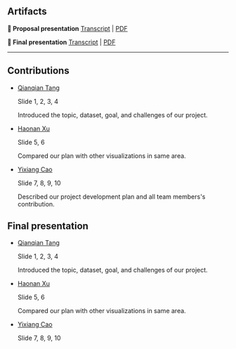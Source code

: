 ## Artifacts

__🍿  Proposal presentation__ [Transcript](presentations/proposal/TRANSCRIPT.md) | [PDF](presentations/proposal/presentation.pdf)

__🍿  Final presentation__ [Transcript](presentations/final/PRESENTATION_TRANSCRIPT.md) | [PDF](presentations/final/presentation.pdf)

---

## Contributions

- [Qianqian Tang](mailto:tangq@usc.edu) 
  
  Slide 1, 2, 3, 4
  
  Introduced the topic, dataset, goal, and challenges of our project.
- [Haonan Xu](mailto:haonanxu@usc.edu)
  
  Slide 5, 6
  
  Compared our plan with other visualizations in same area.
- [Yixiang Cao](mailto:yixiangc@usc.edu) 
  
  Slide 7, 8, 9, 10
  
  Described our project development plan and all team members's contribution.

## Final presentation

- [Qianqian Tang](mailto:tangq@usc.edu) 
  
  Slide 1, 2, 3, 4
  
  Introduced the topic, dataset, goal, and challenges of our project.
- [Haonan Xu](mailto:haonanxu@usc.edu)
  
  Slide 5, 6
  
  Compared our plan with other visualizations in same area.
- [Yixiang Cao](mailto:yixiangc@usc.edu) 
  
  Slide 7, 8, 9, 10
  